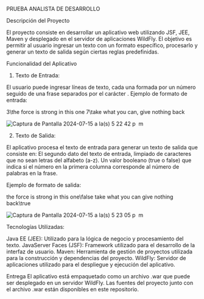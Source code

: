 PRUEBA ANALISTA DE DESARROLLO

Descripción del Proyecto

El proyecto consiste en desarrollar un aplicativo web utilizando JSF, JEE, Maven y desplegado en el servidor de aplicaciones WildFly. El objetivo es permitir al usuario ingresar un texto con un formato específico, procesarlo y generar un texto de salida según ciertas reglas predefinidas.

Funcionalidad del Aplicativo
1. Texto de Entrada:

El usuario puede ingresar líneas de texto, cada una formada por un número seguido de una frase separados por el carácter \.
Ejemplo de formato de entrada:

3\the force is strong in this one
7\take what you can, give nothing back

![Captura de Pantalla 2024-07-15 a la(s) 5 22 42 p  m](https://github.com/user-attachments/assets/b35517a9-6638-49bc-8bdb-79ca5e3fa599)


2. Texto de Salida:

El aplicativo procesa el texto de entrada para generar un texto de salida que consiste en:
El segundo dato del texto de entrada, limpiado de caracteres que no sean letras del alfabeto (a-z).
Un valor booleano (true o false) que indica si el número en la primera columna corresponde al número de palabras en la frase.

Ejemplo de formato de salida:

the force is strong in this one\false
take what you can give nothing back\true

![Captura de Pantalla 2024-07-15 a la(s) 5 23 05 p  m](https://github.com/user-attachments/assets/764889e9-7020-4af8-8547-cbb9dbb4a1e5)



Tecnologías Utilizadas:

Java EE (JEE): Utilizado para la lógica de negocio y procesamiento del texto.
JavaServer Faces (JSF): Framework utilizado para el desarrollo de la interfaz de usuario.
Maven: Herramienta de gestión de proyectos utilizada para la construcción y dependencias del proyecto.
WildFly: Servidor de aplicaciones utilizado para el despliegue y ejecución del aplicativo.


Entrega
El aplicativo está empaquetado como un archivo .war que puede ser desplegado en un servidor WildFly. Las fuentes del proyecto junto con el archivo .war están disponibles en este repositorio.
